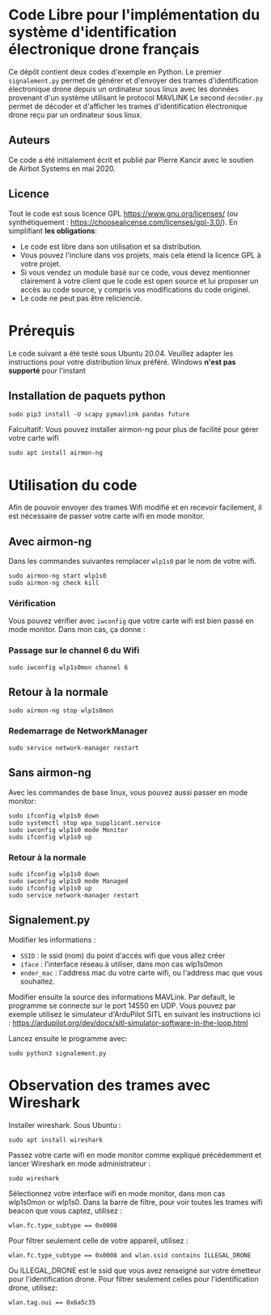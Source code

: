 
Code Libre pour l'implémentation du système d'identification électronique drone français
========================================================================================
Ce dépôt contient deux codes d'exemple en Python.
Le premier `signalement.py` permet de générer et d'envoyer des trames d'identification électronique drone depuis un ordinateur sous linux avec les données provenant d'un système utilisant le protocol MAVLINK
Le second `decoder.py` permet de décoder et d'afficher les trames d'identification électronique drone reçu par un ordinateur sous linux.

Auteurs
-------
Ce code a été initialement écrit et publié par Pierre Kancir avec le soutien de Airbot Systems en mai 2020.

Licence
-------

Tout le code est sous licence GPL https://www.gnu.org/licenses/ (ou synthétiquement : https://choosealicense.com/licenses/gpl-3.0/).
En simplifiant **les obligations**:
- Le code est libre dans son utilisation et sa distribution.
- Vous pouvez l'inclure dans vos projets, mais cela étend la licence GPL à votre projet.
- Si vous vendez un module basé sur ce code, vous devez mentionner clairement à votre client que le code est open source et lui proposer un accès au code source, y compris vos modifications du code originel.
- Le code ne peut pas être reliciencié.


# Prérequis

Le code suivant a été testé sous Ubuntu 20.04. Veuillez adapter les instructions pour votre distribution linux préféré.
Windows **n'est pas supporté** pour l'instant

## Installation de paquets python


    sudo pip3 install -U scapy pymavlink pandas future

Falcultatif:
Vous pouvez installer airmon-ng pour plus de facilité pour gérer votre carte wifi


    sudo apt install airmon-ng

# Utilisation du code
Afin de pouvoir envoyer des trames Wifi modifié et en recevoir facilement, il est nécessaire de passer votre carte wifi en mode monitor.

## Avec airmon-ng
Dans les commandes suivantes remplacer `wlp1s0` par le nom de votre wifi.

    sudo airmon-ng start wlp1s0
    sudo airmon-ng check kill

### Vérification
Vous pouvez vérifier avec `iwconfig` que votre carte wifi est bien passé en mode monitor. Dans mon cas, ça donne :


### Passage sur le channel 6 du Wifi

    sudo iwconfig wlp1s0mon channel 6


## Retour à la normale

    sudo airmon-ng stop wlp1s0mon

### Redemarrage de NetworkManager

    sudo service network-manager restart

## Sans airmon-ng
Avec les commandes de base linux, vous pouvez aussi passer en mode monitor:

    sudo ifconfig wlp1s0 down
    sudo systemctl stop wpa_supplicant.service
    sudo iwconfig wlp1s0 mode Monitor
    sudo ifconfig wlp1s0 up


### Retour à la normale

    sudo ifconfig wlp1s0 down
    sudo iwconfig wlp1s0 mode Managed
    sudo ifconfig wlp1s0 up
    sudo service network-manager restart


## Signalement.py

Modifier les informations :
- `SSID` : le ssid (nom) du point d'accés wifi que vous allez créer
- `iface` : l'interface réseau à utiliser, dans mon cas wlp1s0mon
- `ender_mac` : l'address mac du votre carte wifi, ou l'address mac que vous souhaitez.

Modifier ensuite la source des informations MAVLink. Par default, le programme se connecte sur le port 14550 en UDP.
Vous pouvez par exemple utilisez le simulateur d'ArduPilot SITL en suivant les instructions ici : https://ardupilot.org/dev/docs/sitl-simulator-software-in-the-loop.html

Lancez ensuite le programme avec:

    sudo python3 signalement.py



# Observation des trames avec Wireshark
Installer wireshark.
Sous Ubuntu :

    sudo apt install wireshark

Passez votre carte wifi en mode monitor comme expliqué précédemment et lancer Wireshark en mode administrateur :

    sudo wireshark

Sélectionnez votre interface wifi en mode monitor, dans mon cas wlp1s0mon or wlp1s0.
Dans la barre de filtre, pour voir toutes les trames wifi beacon que vous captez, utilisez :

    wlan.fc.type_subtype == 0x0008

Pour filtrer seulement celle de votre appareil, utilisez :

    wlan.fc.type_subtype == 0x0008 and wlan.ssid contains ILLEGAL_DRONE

Ou ILLEGAL_DRONE est le ssid que vous avez renseigné sur votre émetteur pour l'identification drone.
Pour filtrer seulement celles pour l'identification drone, utilisez:

    wlan.tag.oui == 0x6a5c35

